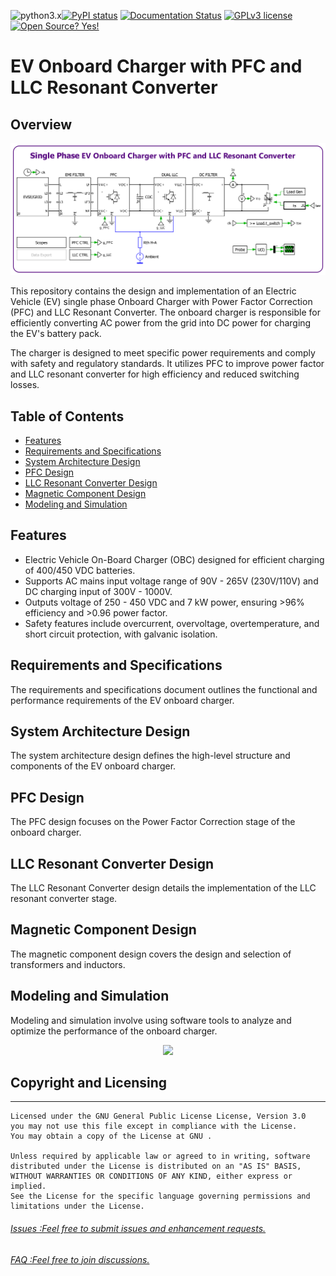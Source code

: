![python3.x](https://img.shields.io/badge/python-3.x-brightgreen.svg)[![PyPI status](https://img.shields.io/pypi/status/ansicolortags.svg)](https://pypi.python.org/pypi/ansicolortags/)
[![Documentation Status](https://readthedocs.org/projects/ansicolortags/badge/?version=latest)](http://ansicolortags.readthedocs.io/?badge=latest)
[![GPLv3 license](https://img.shields.io/badge/License-GPLv3-blue.svg)](http://perso.crans.org/besson/LICENSE.html)
[![Open Source? Yes!](https://badgen.net/badge/Open%20Source%20%3F/Yes%21/blue?icon=github)](https://github.com/Naereen/badges/)



# EV Onboard Charger with PFC and LLC Resonant Converter
## Overview
<p align="center">
  <img  src="PLECS SIMULATION/Model/png/OBC.png">
</p>

This repository contains the design and implementation of an Electric Vehicle (EV) single phase Onboard Charger with Power Factor Correction (PFC) and LLC Resonant Converter. The onboard charger is responsible for efficiently converting AC power from the grid into DC power for charging the EV's battery pack.

The charger is designed to meet specific power requirements and comply with safety and regulatory standards. It utilizes PFC to improve power factor and LLC resonant converter for high efficiency and reduced switching losses.

## Table of Contents

- [Features](#features)
- [Requirements and Specifications](#requirements-and-specifications)
- [System Architecture Design](#system-architecture-design)
- [PFC Design](#pfc-design)
- [LLC Resonant Converter Design](#llc-resonant-converter-design)
- [Magnetic Component Design](#magnetic-component-design)
- [Modeling and Simulation](#modeling-and-simulation)

## Features

- Electric Vehicle On-Board Charger (OBC) designed for efficient charging of 400/450 VDC batteries.
- Supports AC mains input voltage range of 90V - 265V (230V/110V) and DC charging input of 300V - 1000V.
- Outputs voltage of 250 - 450 VDC and 7 kW power, ensuring >96% efficiency and >0.96 power factor.
- Safety features include overcurrent, overvoltage, overtemperature, and short circuit protection, with galvanic isolation.

## Requirements and Specifications

The requirements and specifications document outlines the functional and performance requirements of the EV onboard charger.

## System Architecture Design

The system architecture design defines the high-level structure and components of the EV onboard charger.

## PFC Design

The PFC design focuses on the Power Factor Correction stage of the onboard charger.

## LLC Resonant Converter Design

The LLC Resonant Converter design details the implementation of the LLC resonant converter stage.

## Magnetic Component Design

The magnetic component design covers the design and selection of transformers and inductors.

## Modeling and Simulation

Modeling and simulation involve using software tools to analyze and optimize the performance of the onboard charger.

<p align="center">
  <img  src="PLECS SIMULATION/Model/png/report.gif">
</p>

## Copyright and Licensing
-----
    Licensed under the GNU General Public License License, Version 3.0
    you may not use this file except in compliance with the License.
    You may obtain a copy of the License at GNU .

    Unless required by applicable law or agreed to in writing, software
    distributed under the License is distributed on an "AS IS" BASIS,
    WITHOUT WARRANTIES OR CONDITIONS OF ANY KIND, either express or implied.
    See the License for the specific language governing permissions and
    limitations under the License.

###### [Issues :Feel free to submit issues and enhancement requests.](https://github.com/Gueni/OBC/issues) 
###### [FAQ    :Feel free to join discussions.](https://github.com/Gueni/OBC/discussions)
